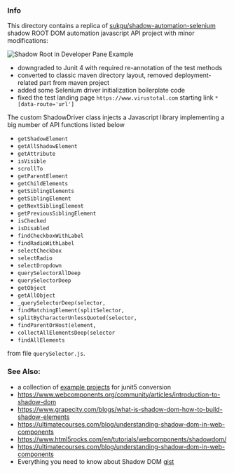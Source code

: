 ### Info

This directory contains a replica of [sukgu/shadow-automation-selenium](https://github.com/sukgu/shadow-automation-selenium) shadow ROOT DOM automation javascript API project with minor modifications:

![Shadow Root in Developer Pane Example](https://github.com/sergueik/selenium_java/blob/master/shadow_root/screenshots/capture_shadow_root.png)


* downgraded to Junit 4 with required re-annotation of the test methods
* converted to classic maven directory layout, removed deployment-related part from maven project
* added some Selenium driver initialization boilerplate code 
* fixed the test landing page `https://www.virustotal.com` starting link `*[data-route='url']`

The custom ShadowDriver class injects a Javascript library implementing a big number of API functions listed below
  * `getShadowElement`
  * `getAllShadowElement`
  * `getAttribute`
  * `isVisible`
  * `scrollTo`
  * `getParentElement`
  * `getChildElements`
  * `getSiblingElements`
  * `getSiblingElement`
  * `getNextSiblingElement`
  * `getPreviousSiblingElement`
  * `isChecked`
  * `isDisabled`
  * `findCheckboxWithLabel`
  * `findRadioWithLabel`
  * `selectCheckbox`
  * `selectRadio`
  * `selectDropdown`
  * `querySelectorAllDeep`
  * `querySelectorDeep`
  * `getObject`
  * `getAllObject`
  * `_querySelectorDeep(selector,`
  * `findMatchingElement(splitSelector,`
  * `splitByCharacterUnlessQuoted(selector,`
  * `findParentOrHost(element,`
  * `collectAllElementsDeep(selector`
  * `findAllElements`

from file `querySelector.js`.

### See Also:

  * a collection of [example projects](https://github.com/bonigarcia/mastering-junit5) for junit5 conversion
  * https://www.webcomponents.org/community/articles/introduction-to-shadow-dom
  * https://www.grapecity.com/blogs/what-is-shadow-dom-how-to-build-shadow-elements
  * https://ultimatecourses.com/blog/understanding-shadow-dom-in-web-components
  * https://www.html5rocks.com/en/tutorials/webcomponents/shadowdom/
  * https://ultimatecourses.com/blog/understanding-shadow-dom-in-web-components
  * Everything you need to know about Shadow DOM [gist](https://gist.github.com/praveenpuglia/0832da687ed5a5d7a0907046c9ef1813)
